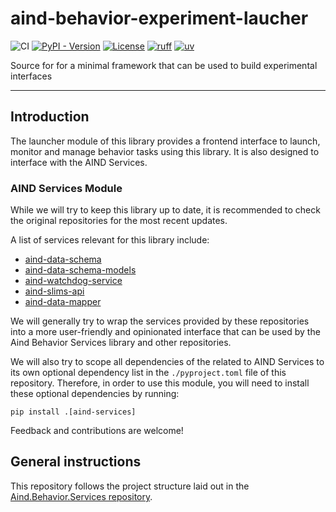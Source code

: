 # aind-behavior-experiment-laucher

![CI](https://github.com/AllenNeuralDynamics/Aind.Behavior.ExperimentLauncher/actions/workflows/ci.yml/badge.svg)
[![PyPI - Version](https://img.shields.io/pypi/v/aind-behavior-experiment-launcher)](https://pypi.org/project/aind-behavior-experiment-launcher/)
[![License](https://img.shields.io/badge/license-MIT-brightgreen)](LICENSE)
[![ruff](https://img.shields.io/endpoint?url=https://raw.githubusercontent.com/astral-sh/ruff/main/assets/badge/v2.json)](https://github.com/astral-sh/ruff)
[![uv](https://img.shields.io/endpoint?url=https://raw.githubusercontent.com/astral-sh/uv/main/assets/badge/v0.json)](https://github.com/astral-sh/uv)

Source for for a minimal framework that can be used to build experimental interfaces

---

## Introduction


The launcher module of this library provides a frontend interface to launch, monitor and manage behavior tasks using this library. It is also designed to interface with the AIND Services.

### AIND Services Module

While we will try to keep this library up to date, it is recommended to check the original repositories for the most recent updates.

A list of services relevant for this library include:

- [aind-data-schema](https://github.com/AllenNeuralDynamics/aind-data-schema)
- [aind-data-schema-models](https://github.com/AllenNeuralDynamics/aind-data-schema-models)
- [aind-watchdog-service](https://github.com/AllenNeuralDynamics/aind-watchdog-service)
- [aind-slims-api](https://github.com/AllenNeuralDynamics/aind-slims-api)
- [aind-data-mapper](https://github.com/AllenNeuralDynamics/aind-metadata-mapper)

We will generally try to wrap the services provided by these repositories into a more user-friendly and opinionated interface that can be used by the Aind Behavior Services library and other repositories.

We will also try to scope all dependencies of the related to AIND Services to its own optional dependency list in the `./pyproject.toml` file of this repository. Therefore, in order to use this module, you will need to install these optional dependencies by running:

```pip install .[aind-services]```

Feedback and contributions are welcome!

## General instructions

This repository follows the project structure laid out in the [Aind.Behavior.Services repository](https://github.com/AllenNeuralDynamics/Aind.Behavior.Services).

